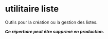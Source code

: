 # utilitaire liste

Outils pour la création ou la gestion des listes.

***Ce répertoire peut être supprimé en production.***
